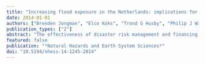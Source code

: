 ```yaml
---
title: "Increasing flood exposure in the Netherlands: implications for risk financing"
date: 2014-01-01
authors: ["Brenden Jongman", "Elco Koks", "Trond G Husby", "Philip J Ward"]
publication_types: ["2"]
abstract: "The effectiveness of disaster risk management and financing mechanisms depends on an accurate assessment of current and future hazard exposure. The increasing availability of detailed data offers policy makers and the insurance sector new opportunities to understand trends in risk, and to make informed decisions on ways to deal with these trends. In this paper we show how comprehensive property level information can be used for the assessment of exposure to flooding on a national scale, and how this information provides valuable input to discussions on possible risk financing practices. The case study used is the Netherlands, which is one of the countries most exposed to flooding globally, and which is currently undergoing a debate on strategies for the compensation of potential losses. Our results show that flood exposure has increased rapidly between 1960 and 2012, and that the growth of the building stock and its economic value in flood-prone areas has been higher than in non-flood-prone areas. We also find that property values in flood-prone areas are lower than those in non-flood-prone areas. We argue that the increase in the share of economic value located in potential flood-prone areas can have a negative effect on the feasibility of private insurance schemes in the Netherlands. The methodologies and results presented in this study are relevant for many regions around the world where the effects of rising flood exposure create a challenge for risk financing."
featured: false
publication: "*Natural Hazards and Earth System Sciences*"
doi: "10.5194/nhess-14-1245-2014"
---
```


